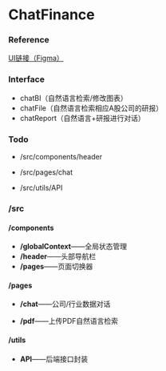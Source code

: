 # ChatFinance

### Reference

[UI链接（Figma）](https://www.figma.com/file/J5aXGgf7nVSFdp3UTTNQ08/Chat-Knowledge?type=design&node-id=66-24&mode=design&t=7XXrAsWYIwxXX1vq-0)

### Interface

- chatBI（自然语言检索/修改图表）
- chatFile（自然语言检索相应A股公司的研报）
- chatReport（自然语言+研报进行对话）

### Todo

- /src/components/header

- /src/pages/chat
- /src/utils/API

### /src

#### /components

- **/globalContext**——全局状态管理
- **/header**——头部导航栏
- **/pages**——页面切换器

#### /pages

- **/chat**——公司/行业数据对话

- **/pdf**——上传PDF自然语言检索

#### /utils

- **API**——后端接口封装


